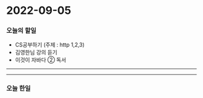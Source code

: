 2022-09-05
==========

### 오늘의 할일
* CS공부하기 (주제 : http 1,2,3)
* 김영한님 강의 듣기
* 이것이 자바다 ② 독서

<hr/>
<hr/>

### 오늘 한일